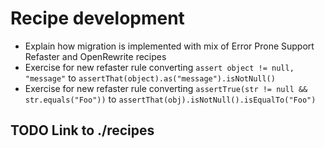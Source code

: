 # Recipe development

- Explain how migration is implemented with mix of Error Prone Support Refaster and OpenRewrite recipes
- Exercise for new refaster rule converting `assert object != null, "message"` to `assertThat(object).as("message").isNotNull()`
- Exercise for new refaster rule converting `assertTrue(str != null && str.equals("Foo"))` to `assertThat(obj).isNotNull().isEqualTo("Foo")`

## TODO Link to ./recipes
